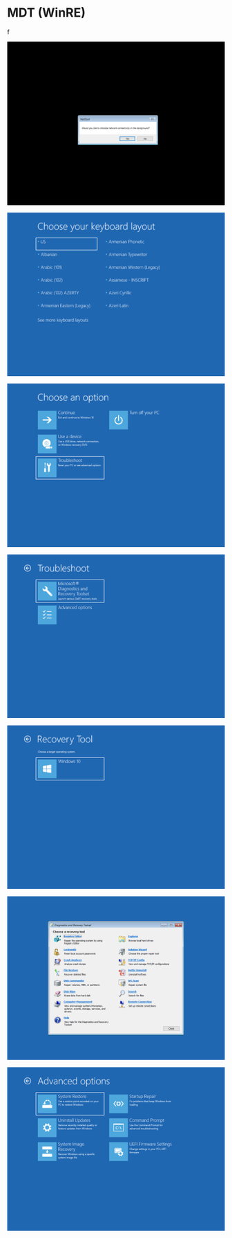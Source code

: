 # MDT \(WinRE\)

f

![](../../../.gitbook/assets/2018-10-16_2-19-49.png)

![](../../../.gitbook/assets/2018-10-16_2-20-02.png)

![](../../../.gitbook/assets/2018-10-16_2-20-30.png)

![](../../../.gitbook/assets/2018-10-16_2-20-39.png)

![](../../../.gitbook/assets/2018-10-16_2-20-48.png)

![](../../../.gitbook/assets/2018-10-16_2-20-56.png)

![](../../../.gitbook/assets/2018-10-16_2-21-10.png)



